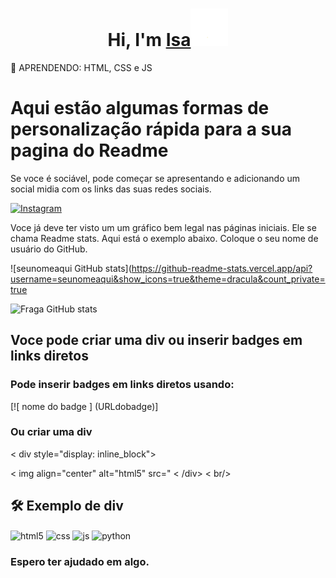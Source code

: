 
# <h1 align="center">Hi, I'm <a href="https://github.com/IsabelViana">Isa<a><img src="https://github.com/Kathryn-Jie/Kathryn-Jie/blob/main/wave.gif" width="60px" /></h1>

📌 APRENDENDO: HTML, CSS e JS
 

# Aqui estão algumas formas de personalização rápida para a sua pagina do Readme


Se voce é sociável, pode começar se apresentando e adicionando um social midia com os links das suas redes sociais.

[![Instagram](https://img.shields.io/badge/Instagram-E4405F?style=for-the-badge&logo=instagram&logoColor=white)](https://www.instagram.com/isa.vi.ana/)

Voce já deve ter visto um um gráfico bem legal nas páginas iniciais. Ele se chama Readme stats. 
Aqui está o exemplo abaixo. Coloque o seu nome de usuário do GitHub.


![seunomeaqui GitHub stats](https://github-readme-stats.vercel.app/api?username=seunomeaqui&show_icons=true&theme=dracula&count_private=true



![Fraga GitHub stats](https://github-readme-stats.vercel.app/api?username=isabelviana&show_icons=true&theme=jolly&count_private=true)



## Voce pode criar uma div ou inserir  badges em links diretos 

### Pode inserir badges em links diretos usando:


 [![ nome do badge ] (URLdobadge)] 
 
### Ou criar uma div

< div style="display: inline_block">


< img align="center" alt="html5" src="
< /div> < br/>

 
## 🛠 Exemplo de div

<div style="display: inline_block">
<img align="center" alt="html5" src="https://img.shields.io/badge/HTML5-E34F26?style=for-the-badge&logo=html5&logoColor=white" />
<img align="center" alt="css" src="https://img.shields.io/badge/CSS3-1572B6?style=for-the-badge&logo=css3&logoColor=white" />
<img align="center" alt="js" src="https://img.shields.io/badge/JavaScript-F7DF1E?style=for-the-badge&logo=javascript&logoColor=black" />
<img align="center" alt="python" src=https://img.shields.io/badge/Python-14354C?style=for-the-badge&logo=python&logoColor=white

<br>
<br/>

### Espero ter ajudado em algo. 
    
